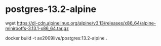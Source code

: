 # postgres-13.2-alpine
wget https://dl-cdn.alpinelinux.org/alpine/v3.13/releases/x86_64/alpine-minirootfs-3.13.1-x86_64.tar.gz</P>
docker build -t ax2009live/postgres:13.2-alpine .
